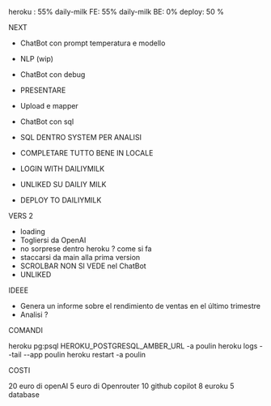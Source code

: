 heroku : 55%
daily-milk FE: 55%
daily-milk BE: 0%
deploy: 50 %

NEXT

- ChatBot con prompt temperatura e modello
- NLP (wip)
- ChatBot con debug
- PRESENTARE

- Upload e mapper
- ChatBot con sql
- SQL DENTRO SYSTEM PER ANALISI
- COMPLETARE TUTTO BENE IN LOCALE
- LOGIN WITH DAILIYMILK
- UNLIKED SU DAILIY MILK
- DEPLOY TO DAILIYMILK

VERS 2

- loading
- Togliersi da OpenAI
- no sorprese dentro heroku ? come si fa
- staccarsi da main alla prima version
- SCROLBAR NON SI VEDE nel ChatBot
- UNLIKED

IDEEE

- Genera un informe sobre el rendimiento de ventas en el último trimestre
- Analisi ?

COMANDI

heroku pg:psql HEROKU_POSTGRESQL_AMBER_URL -a poulin
heroku logs --tail --app poulin
heroku restart -a poulin

COSTI

20 euro di openAI
5 euro di Openrouter
10 github copilot
8 euroku
5 database
